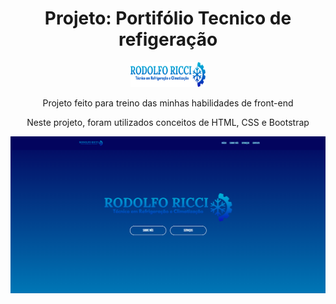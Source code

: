 <div align="center">
  <h1>Projeto: Portifólio Tecnico de refigeração</h1> 
  <img width="120px" height="40px" src="images/Logo_TR_RR_2_.png">
  <p>Projeto feito para treino das minhas habilidades de front-end</p>
  <p>Neste projeto, foram utilizados conceitos de HTML, CSS e Bootstrap</p>
</div>

<img src="images/RodolfoRicci - index.png">
